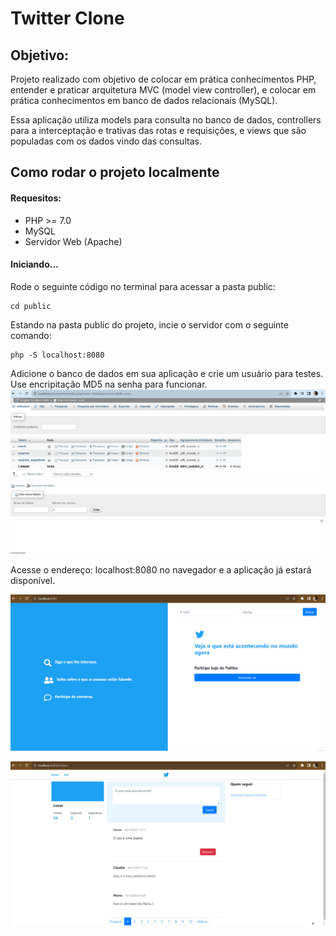 ﻿# Twitter Clone

## Objetivo:

Projeto realizado com objetivo de colocar em prática conhecimentos PHP, entender e praticar arquitetura MVC (model view controller), e colocar em prática conhecimentos em banco de dados relacionais (MySQL).

Essa aplicação utiliza models para consulta no banco de dados, controllers para a interceptação e trativas das rotas e requisições, e views que são populadas com os dados vindo das consultas.

## Como rodar o projeto localmente

#### Requesitos:
- PHP >= 7.0
- MySQL
- Servidor Web (Apache)

#### Iniciando...

Rode o seguinte código no terminal para acessar a pasta public:
```
cd public
```

Estando na pasta public do projeto, incie o servidor com o seguinte comando:
```
php -S localhost:8080
```


Adicione o banco de dados em sua aplicação e crie um usuário para testes. Use encripitação MD5 na senha para funcionar.
![Adicionando-Usuário](public/img/bancodedados.gif)



Acesse o endereço: localhost:8080 no navegador e a aplicação já estará disponível.

![Login](public/img/twiiter1.gif)

![Funções](public/img/twiiter2.gif)

